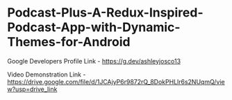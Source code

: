 # Podcast-Plus-A-Redux-Inspired-Podcast-App-with-Dynamic-Themes-for-Android

Google Developers Profile Link - https://g.dev/ashleyjosco13

Video Demonstration Link - https://drive.google.com/file/d/1JCAjyP6r9872rQ_8DokPHLlr6s2NUqmQ/view?usp=drive_link
